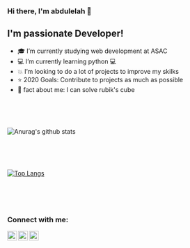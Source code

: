 ### Hi there, I'm abdulelah 👋

## I'm passionate Developer!
- :mortar_board: I’m currently studying web development at ASAC
- :computer: I’m currently learning python :computer:
- :boom: I’m looking to do a lot of projects to improve my skilks
- :star: 2020 Goals: Contribute to projects as much as possible
- :pushpin: fact about me: I can solve rubik's cube

<br />
<br />
<br />

![Anurag's github stats](https://github-readme-stats.vercel.app/api?username=abdulelahxd&show_icons=true&theme=tokyonight)

<br />
<br />
<br />

[![Top Langs](https://github-readme-stats.vercel.app/api/top-langs/?username=abdulelahxd)](https://github.com/abdulelahxd/github-readme-stats)

[twitter]: https://twitter.com/abdulelah__k
[instagram]: https://instagram.com/abdulelahxd
[linkedin]: https://www.linkedin.com/in/abdulelahkassara/

<br />
<br />
<br />

### Connect with me:

[<img align="left" alt="abdulelahxd | Twitter" width="22px" src="https://cdn.jsdelivr.net/npm/simple-icons@v3/icons/twitter.svg" />][twitter]
[<img align="left" alt="abdulelahxd | LinkedIn" width="22px" src="https://cdn.jsdelivr.net/npm/simple-icons@v3/icons/linkedin.svg" />][linkedin]
[<img align="left" alt="abdulelahxd | Instagram" width="22px" src="https://cdn.jsdelivr.net/npm/simple-icons@v3/icons/instagram.svg" />][instagram]
